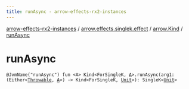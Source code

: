 ```yaml
---
title: runAsync - arrow-effects-rx2-instances
---
```


[arrow-effects-rx2-instances](../../index.html) / [arrow.effects.singlek.effect](../index.html) / [arrow.Kind](index.html) / [runAsync](./run-async.html)

# runAsync

`@JvmName("runAsync") fun <A> Kind<ForSingleK, `[`A`](run-async.html#A)`>.runAsync(arg1: (Either<`[`Throwable`](https://kotlinlang.org/api/latest/jvm/stdlib/kotlin/-throwable/index.html)`, `[`A`](run-async.html#A)`>) -> Kind<ForSingleK, `[`Unit`](https://kotlinlang.org/api/latest/jvm/stdlib/kotlin/-unit/index.html)`>): SingleK<`[`Unit`](https://kotlinlang.org/api/latest/jvm/stdlib/kotlin/-unit/index.html)`>`